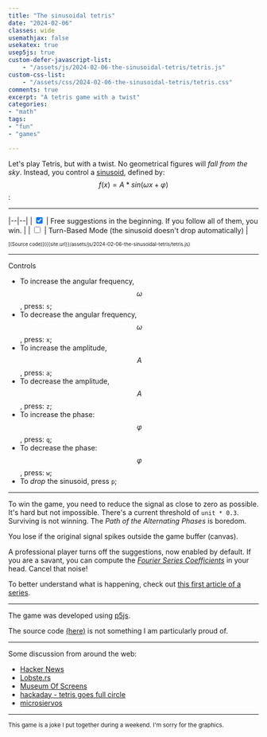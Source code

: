 ```yaml
---
title: "The sinusoidal tetris"
date: "2024-02-06"
classes: wide
usemathjax: false
usekatex: true
usep5js: true
custom-defer-javascript-list:
    - "/assets/js/2024-02-06-the-sinusoidal-tetris/tetris.js"
custom-css-list:
    - "/assets/css/2024-02-06-the-sinusoidal-tetris/tetris.css"
comments: true
excerpt: "A tetris game with a twist"
categories:
- "math"
tags:
- "fun"
- "games"

---
```


Let's play Tetris, but with a twist. No geometrical figures will *fall from the sky*. Instead, you control a [sinusoid](https://en.wikipedia.org/wiki/Sine_wave), defined by: $$f(x)=A*sin(\omega x + \varphi)$$:

---

|--|--|
| <input type="checkbox" id="suggestions" name="suggestions" value="yes" checked> | Free suggestions in the beginning. If you follow all of them, you win. |
| <input type="checkbox" id="turnBased" name="turnBased" value="no"> | Turn-Based Mode (the sinusoid doesn't drop automatically) |


<div id="tetris-sketch"></div>
<sup><sup>[(Source code)]({{site.url}}/assets/js/2024-02-06-the-sinusoidal-tetris/tetris.js)</sup></sup>

---

Controls
* To increase the angular frequency, $$\omega$$, press: `s`;
* To decrease the angular frequency, $$\omega$$, press: `x`;
* To increase the amplitude, $$A$$, press: `a`;
* To decrease the amplitude, $$A$$, press: `z`;
* To increase the phase: $$\varphi$$, press: `q`;
* To decrease the phase: $$\varphi$$, press: `w`;
* To *drop* the sinusoid, press `p`;

---

To win the game, you need to reduce the signal as close to zero as possible. It's hard but not impossible. There's a current threshold of `unit * 0.3`. Surviving is not winning. The *Path of the Alternating Phases* is boredom.

You lose if the original signal spikes outside the game buffer (canvas).

A professional player turns off the suggestions, now enabled by default. If you are a savant, you can compute the [*Fourier Series Coefficients*](https://en.wikipedia.org/wiki/Fourier_series) in your head. Cancel that noise!

To better understand what is happening, check out [this first article of a series]({{site.url}}/2024/04/08/from-the-circle-to-epicycles-part1).

--- 

The game was developed using [p5js](https://p5js.org/).

The source code [(here)]({{site.url}}/assets/js/2024-02-06-the-sinusoidal-tetris/tetris.js) is not something I am particularly proud of. 

---

Some discussion from around the web:

* [Hacker News](https://news.ycombinator.com/item?id=39275715)
* [Lobste.rs](https://lobste.rs/s/h1y3ql/sinusoidal_tetris)
* [Museum Of Screens](https://museumofscreens.wordpress.com/2024/02/07/web-game-of-the-day-sinusoidal-tetris/)
* [hackaday - tetris goes full circle](khttps://hackaday.com/2024/02/07/tetris-goes-full-circle/#comments)
* [microsiervos](https://www.microsiervos.com/archivo/juegos-y-diversion/tetris-sinusoidal-existe-encanto-matematicamente-especial.html)

---

<sup>This game is a joke I put together during a weekend. I'm sorry for the graphics.</sup>
